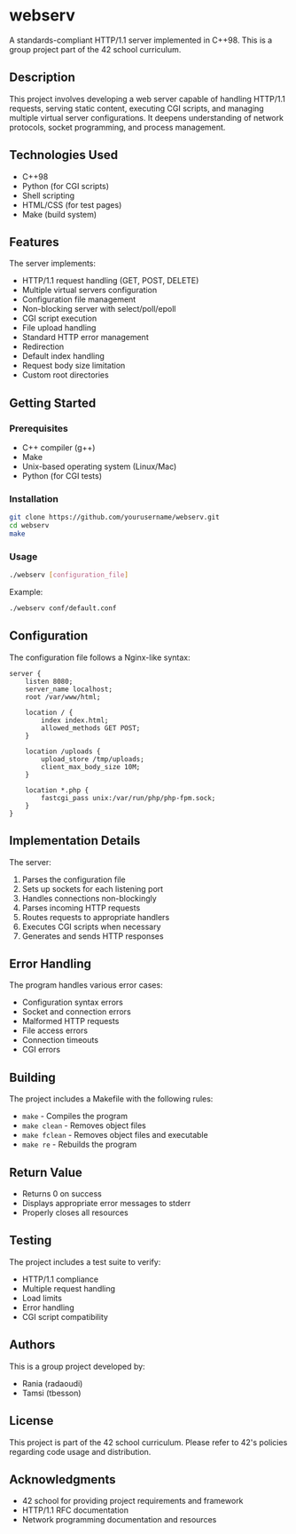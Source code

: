 # webserv

A standards-compliant HTTP/1.1 server implemented in C++98. This is a group project part of the 42 school curriculum.

## Description

This project involves developing a web server capable of handling HTTP/1.1 requests, serving static content, executing CGI scripts, and managing multiple virtual server configurations. It deepens understanding of network protocols, socket programming, and process management.

## Technologies Used
- C++98
- Python (for CGI scripts)
- Shell scripting
- HTML/CSS (for test pages)
- Make (build system)

## Features

The server implements:
- HTTP/1.1 request handling (GET, POST, DELETE)
- Multiple virtual servers configuration
- Configuration file management
- Non-blocking server with select/poll/epoll
- CGI script execution
- File upload handling
- Standard HTTP error management
- Redirection
- Default index handling
- Request body size limitation
- Custom root directories

## Getting Started

### Prerequisites
- C++ compiler (g++)
- Make
- Unix-based operating system (Linux/Mac)
- Python (for CGI tests)

### Installation
```bash
git clone https://github.com/yourusername/webserv.git
cd webserv
make
```

### Usage
```bash
./webserv [configuration_file]
```

Example:
```bash
./webserv conf/default.conf
```

## Configuration

The configuration file follows a Nginx-like syntax:

```nginx
server {
    listen 8080;
    server_name localhost;
    root /var/www/html;

    location / {
        index index.html;
        allowed_methods GET POST;
    }

    location /uploads {
        upload_store /tmp/uploads;
        client_max_body_size 10M;
    }

    location *.php {
        fastcgi_pass unix:/var/run/php/php-fpm.sock;
    }
}
```

## Implementation Details

The server:
1. Parses the configuration file
2. Sets up sockets for each listening port
3. Handles connections non-blockingly
4. Parses incoming HTTP requests
5. Routes requests to appropriate handlers
6. Executes CGI scripts when necessary
7. Generates and sends HTTP responses

## Error Handling
The program handles various error cases:
- Configuration syntax errors
- Socket and connection errors
- Malformed HTTP requests
- File access errors
- Connection timeouts
- CGI errors

## Building
The project includes a Makefile with the following rules:
- `make` - Compiles the program
- `make clean` - Removes object files
- `make fclean` - Removes object files and executable
- `make re` - Rebuilds the program

## Return Value
- Returns 0 on success
- Displays appropriate error messages to stderr
- Properly closes all resources

## Testing
The project includes a test suite to verify:
- HTTP/1.1 compliance
- Multiple request handling
- Load limits
- Error handling
- CGI script compatibility

## Authors
This is a group project developed by:
- Rania (radaoudi)
- Tamsi (tbesson)

## License
This project is part of the 42 school curriculum. Please refer to 42's policies regarding code usage and distribution.

## Acknowledgments
- 42 school for providing project requirements and framework
- HTTP/1.1 RFC documentation
- Network programming documentation and resources
